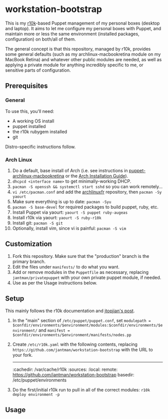 workstation-bootstrap
=====================

This is my [r10k](https://github.com/adrienthebo/r10k)-based Puppet management of my personal boxes (desktop and laptop).
It aims to let me configure my personal boxes with Puppet, and maintain more or less the same environment (installed packages,
configuration) on both/all of them.

The general concept is that this repository, managed by r10k, provides some general defaults (such as my archlinux-macbookretina
module on my MacBook Retina) and whatever other public modules are needed, as well as applying a private module for anything
incredibly specific to me, or sensitive parts of configuration.

Prerequisites
-------------

### General

To use this, you'll need:

* A working OS install
* puppet installed
* the r10k rubygem installed
* git

Distro-specific instructions follow.

### Arch Linux

1. Do a default, base install of Arch (i.e. see instructions in
   [puppet-archlinux-macbookretina](https://github.com/jantman/puppet-archlinux-macbookretina)
   or the [Arch Installation Guide](https://wiki.archlinux.org/index.php/Installation_guide)).
2. ``dhcpcd <interface name>`` to get minimally-working DHCP.
3. ``pacman -S openssh && systemctl start sshd`` so you can work remotely...
4. ``vi /etc/pacman.conf`` and add the [archlinuxfr](http://archlinux.fr/yaourt-en) repository,
   then ``pacman -Sy yaourt``
5. Make sure everything is up to date: ``pacman -Syu``
6. ``pacman -S base-devel`` for required packages to build puppet, ruby, etc.
7. Install Puppet via yaourt: ``yaourt -S puppet ruby-augeas``
8. Install r10k via yaourt: ``yaourt -S ruby-r10k``
9. Install git: ``pacman -S git``
10. Optionally, install vim, since vi is painful: ``pacman -S vim``

Customization
-------------

1. Fork this repository. Make sure that the "production" branch is the primary branch.
2. Edit the files under ``manifests/`` to do what you want.
3. Add or remove modules in the ``Puppetfile`` as necessary, replacing ``jantman/privatepuppet`` with
   your own private puppet module, if needed.
4. Use as per the Usage instructions below.

Setup
-----

This mainly follows the r10k documentation and [jtopjian's post](http://terrarum.net/administration/puppet-infrastructure-with-r10k.html).

1. In the "main" section of ``/etc/puppet/puppet.conf``,
   set ``modulepath = $confdir/environments/$environment/modules:$confdir/environments/$environment/``
   and ``manifest = $confdir/environments/$environment/manifests/nodes.pp``
2. Create ``/etc/r10k.yaml`` with the following contents, replacing ``https://github.com/jantman/workstation-bootstrap``
   with the URL to your fork.

    ---
    :cachedir: /var/cache/r10k
    :sources:
      :local:
        remote: https://github.com/jantman/workstation-bootstrap
        basedir: /etc/puppet/environments

3. Do the first/initial r10k run to pull in all of the correct modules: ``r10k deploy environment -p``

Usage
-----
